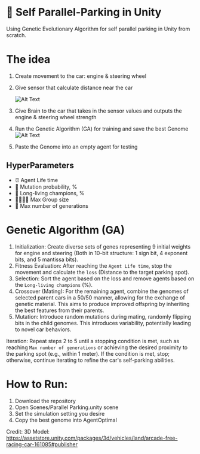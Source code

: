 # 🚗 Self Parallel-Parking in Unity 
Using Genetic Evolutionary Algorithm for self parallel parking in Unity from scratch.

# The idea
1. Create movement to the car: engine & steering wheel
2. Give sensor that calculate distance near the car
   
   ![Alt Text](ReadMeAsset/Sensor.gif)
4. Give Brain to the car that takes in the sensor values and outputs the engine & steering wheel strength
5. Run the Genetic Algorithm (GA) for training and save the best Genome
   ![Alt Text](ReadMeAsset/Generations.gif)
7. Paste the Genome into an empty agent for testing

## HyperParameters
- ⏰ Agent Life time
- 👾 Mutation probability, %
- 💪 Long-living champions, %
- 👩‍👨‍👧‍👦 Max Group size
- 📅 Max number of generations

# Genetic Algorithm (GA)
1. Initialization: Create diverse sets of genes representing 9 initial weights for engine and steering (Both in 10-bit structure: 1 sign bit, 4 exponent bits, and 5 mantissa bits).
2. Fitness Evaluation: After reaching the `Agent Life time`, stop the movement and calculate the `loss` (Distance to the target parking spot).
3. Selection: Sort the agent based on the loss and remove agents based on the `Long-living champions` (%). 
4. Crossover (Mating): For the remaining agent, combine the genomes of selected parent cars in a 50/50 manner, allowing for the exchange of genetic material. This aims to produce improved offspring by inheriting the best features from their parents.
5. Mutation: Introduce random mutations during mating, randomly flipping bits in the child genomes. This introduces variability, potentially leading to novel car behaviors.

Iteration: Repeat steps 2 to 5 until a stopping condition is met, such as reaching `Max number of generations` or achieving the desired proximity to the parking spot (e.g., within 1 meter). If the condition is met, stop; otherwise, continue iterating to refine the car's self-parking abilities.

# How to Run:
1. Download the repository
2. Open Scenes/Parallel Parking.unity scene
3. Set the simulation setting you desire
4. Copy the best genome into AgentOptimal

Credit:
3D Model: https://assetstore.unity.com/packages/3d/vehicles/land/arcade-free-racing-car-161085#publisher
